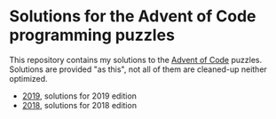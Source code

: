 # Solutions for the Advent of Code programming puzzles

This repository contains my solutions to the [Advent of Code](https://adventofcode.com/) puzzles.
Solutions are provided "as this", not all of them are cleaned-up neither optimized.

* [2019](./2019/), solutions for 2019 edition
* [2018](./2019/), solutions for 2018 edition
